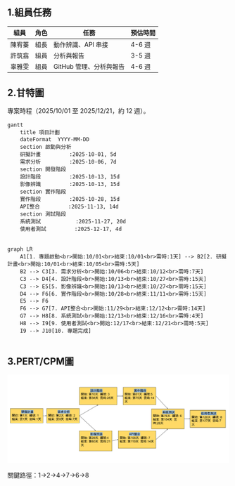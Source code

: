 
 
## 1.組員任務

| 組員   | 角色 | 任務                                                                 | 預估時間 |
|--------|------|--------------------------------------------------------------------------|----------|
| 陳宥蓁 | 組長 | 動作辨識、API 串接 | 4-6 週   | 
| 許筑翕 | 組員 | 分析與報告 | 3-5 週   | 
| 辜雅雯 | 組員 | GitHub 管理、分析與報告 | 4-6 週   |

## 2.甘特圖

專案時程（2025/10/01 至 2025/12/21，約 12 週）。

```mermaid
gantt
    title 項目計劃
    dateFormat  YYYY-MM-DD
    section 啟動與分析
    研擬計畫         :2025-10-01, 5d
    需求分析         :2025-10-06, 7d
    section 開發階段
    設計階段         :2025-10-13, 15d
    影像辨識         :2025-10-13, 15d
    section 實作階段
    實作階段         :2025-10-28, 15d
    API整合         :2025-11-13, 14d
    section 測試階段
    系統測試           :2025-11-27, 20d
    使用者測試         :2025-12-17, 4d
    

```

```mermaid
graph LR
    A1[1. 專題啟動<br>開始:10/01<br>結束:10/01<br>需時:1天] --> B2[2. 研擬計畫<br>開始:10/01<br>結束:10/05<br>需時:5天]
    B2 --> C3[3. 需求分析<br>開始:10/06<br>結束:10/12<br>需時:7天]
    C3 --> D4[4. 設計階段<br>開始:10/13<br>結束:10/27<br>需時:15天]
    C3 --> E5[5. 影像辨識<br>開始:10/13<br>結束:10/27<br>需時:15天]
    D4 --> F6[6. 實作階段<br>開始:10/28<br>結束:11/11<br>需時:15天]
    E5 --> F6
    F6 --> G7[7. API整合<br>開始:11/29<br>結束:12/12<br>需時:14天]
    G7 --> H8[8. 系統測試<br>開始:12/13<br>結束:12/16<br>需時:4天]
    H8 --> I9[9. 使用者測試<br>開始:12/17<br>結束:12/21<br>需時:5天]
    I9 --> J10[10. 專題完成]


```

## 3.PERT/CPM圖
![PERT Picture](pert.png "PERT圖")

關鍵路徑：1->2->4->7->6->8
